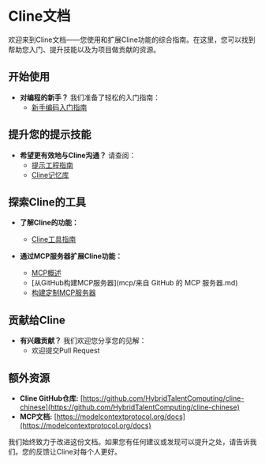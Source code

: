 # Cline文档

欢迎来到Cline文档——您使用和扩展Cline功能的综合指南。在这里，您可以找到帮助您入门、提升技能以及为项目做贡献的资源。

## 开始使用

-   **对编程的新手？** 我们准备了轻松的入门指南：
    -   [新手编码入门指南](编程初学者入门/README.md)

## 提升您的提示技能

-   **希望更有效地与Cline沟通？** 请查阅：
    -   [提示工程指南](提示词/README.md)
    -   [Cline记忆库](提示词/自定义指令库/cline记忆库.md)

## 探索Cline的工具

-   **了解Cline的功能：**

    -   [Cline工具指南](工具/cline工具指南.md)

-   **通过MCP服务器扩展Cline功能：**
    -   [MCP概述](mcp/README.md)
    -   [从GitHub构建MCP服务器](mcp/来自 GitHub 的 MCP 服务器.md)
    -   [构建定制MCP服务器](mcp/构建定制MCP服务器.md)

## 贡献给Cline

-   **有兴趣贡献？** 我们欢迎您分享您的见解：
    -   欢迎提交Pull Request
  

## 额外资源

-   **Cline GitHub仓库:** [https://github.com/HybridTalentComputing/cline-chinese](https://github.com/HybridTalentComputing/cline-chinese)
-   **MCP文档:** [https://modelcontextprotocol.org/docs](https://modelcontextprotocol.org/docs)

我们始终致力于改进这份文档。如果您有任何建议或发现可以提升之处，请告诉我们。您的反馈让Cline对每个人更好。
